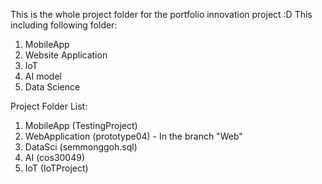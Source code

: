 This is the whole project folder for the portfolio innovation project :D
This including following folder:
1. MobileApp
2. Website Application
3. IoT
4. AI model
5. Data Science

Project Folder List:
1. MobileApp (TestingProject)
2. WebApplication (prototype04) - In the branch "Web"
3. DataSci (semmonggoh.sql)
4. AI (cos30049)
5. IoT (IoTProject)
